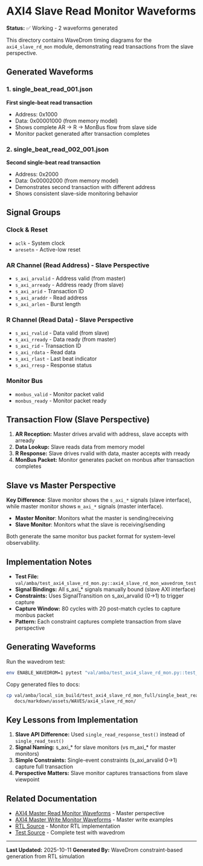 # AXI4 Slave Read Monitor Waveforms

**Status:** ✅ Working - 2 waveforms generated

This directory contains WaveDrom timing diagrams for the `axi4_slave_rd_mon` module, demonstrating read transactions from the slave perspective.

## Generated Waveforms

### 1. single_beat_read_001.json
**First single-beat read transaction**
- Address: 0x1000
- Data: 0x00001000 (from memory model)
- Shows complete AR → R → MonBus flow from slave side
- Monitor packet generated after transaction completes

### 2. single_beat_read_002_001.json
**Second single-beat read transaction**
- Address: 0x2000
- Data: 0x00002000 (from memory model)
- Demonstrates second transaction with different address
- Shows consistent slave-side monitoring behavior

## Signal Groups

### Clock & Reset
- `aclk` - System clock
- `aresetn` - Active-low reset

### AR Channel (Read Address) - Slave Perspective
- `s_axi_arvalid` - Address valid (from master)
- `s_axi_arready` - Address ready (from slave)
- `s_axi_arid` - Transaction ID
- `s_axi_araddr` - Read address
- `s_axi_arlen` - Burst length

### R Channel (Read Data) - Slave Perspective
- `s_axi_rvalid` - Data valid (from slave)
- `s_axi_rready` - Data ready (from master)
- `s_axi_rid` - Transaction ID
- `s_axi_rdata` - Read data
- `s_axi_rlast` - Last beat indicator
- `s_axi_rresp` - Response status

### Monitor Bus
- `monbus_valid` - Monitor packet valid
- `monbus_ready` - Monitor packet ready

## Transaction Flow (Slave Perspective)

1. **AR Reception:** Master drives arvalid with address, slave accepts with arready
2. **Data Lookup:** Slave reads data from memory model
3. **R Response:** Slave drives rvalid with data, master accepts with rready
4. **MonBus Packet:** Monitor generates packet on monbus after transaction completes

## Slave vs Master Perspective

**Key Difference**: Slave monitor shows the `s_axi_*` signals (slave interface), while master monitor shows `m_axi_*` signals (master interface).

- **Master Monitor**: Monitors what the master is sending/receiving
- **Slave Monitor**: Monitors what the slave is receiving/sending

Both generate the same monitor bus packet format for system-level observability.

## Implementation Notes

- **Test File:** `val/amba/test_axi4_slave_rd_mon.py::axi4_slave_rd_mon_wavedrom_test`
- **Signal Bindings:** All s_axi_* signals manually bound (slave AXI interface)
- **Constraints:** Uses SignalTransition on s_axi_arvalid (0→1) to trigger capture
- **Capture Window:** 80 cycles with 20 post-match cycles to capture monbus packet
- **Pattern:** Each constraint captures complete transaction from slave perspective

## Generating Waveforms

Run the wavedrom test:

```bash
env ENABLE_WAVEDROM=1 pytest "val/amba/test_axi4_slave_rd_mon.py::test_axi4_slave_rd_mon" -v
```

Copy generated files to docs:

```bash
cp val/amba/local_sim_build/test_axi4_slave_rd_mon_full/single_beat_read*.json \
   docs/markdown/assets/WAVES/axi4_slave_rd_mon/
```

## Key Lessons from Implementation

1. **Slave API Difference:** Used `single_read_response_test()` instead of `single_read_test()`
2. **Signal Naming:** s_axi_* for slave monitors (vs m_axi_* for master monitors)
3. **Simple Constraints:** Single-event constraints (s_axi_arvalid 0→1) capture full transaction
4. **Perspective Matters:** Slave monitor captures transactions from slave viewpoint

## Related Documentation

- [AXI4 Master Read Monitor Waveforms](../axi4_master_rd_mon/) - Master perspective
- [AXI4 Master Write Monitor Waveforms](../axi4_master_wr_mon/) - Master write examples
- [RTL Source](../../../../../rtl/amba/axi4/axi4_slave_rd_mon.sv) - Monitor RTL implementation
- [Test Source](../../../../../val/amba/test_axi4_slave_rd_mon.py) - Complete test with wavedrom

---

**Last Updated:** 2025-10-11
**Generated By:** WaveDrom constraint-based generation from RTL simulation
